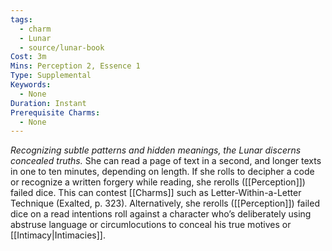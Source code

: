 ```yaml
---
tags:
  - charm
  - Lunar
  - source/lunar-book
Cost: 3m
Mins: Perception 2, Essence 1
Type: Supplemental
Keywords:
  - None
Duration: Instant
Prerequisite Charms:
  - None
---
```

*Recognizing subtle patterns and hidden meanings, the Lunar discerns concealed truths.*
She can read a page of text in a second, and longer texts in one to ten minutes, depending on length. If she rolls to decipher a code or recognize a written forgery while reading, she rerolls ([[Perception]]) failed dice. This can contest [[Charms]] such as Letter-Within-a-Letter Technique (Exalted, p. 323). Alternatively, she rerolls ([[Perception]]) failed dice on a read intentions roll against a character who’s deliberately using abstruse language or circumlocutions to conceal his true motives or [[Intimacy|Intimacies]].